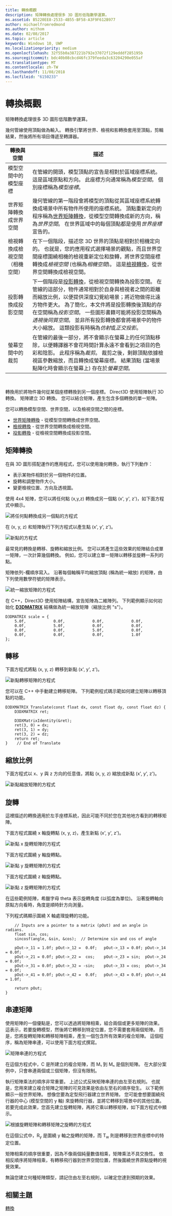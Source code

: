 ```yaml
---
title: 轉換概觀
description: 矩陣轉換處理很多 3D 圖形低階數學運算。
ms.assetid: B5220EE8-2533-4B55-BF58-A3F9F612B977
author: michaelfromredmond
ms.author: mithom
ms.date: 02/08/2017
ms.topic: article
keywords: Windows 10, UWP
ms.localizationpriority: medium
ms.openlocfilehash: 32f55b0a387221b792e37072f129edddf285195b
ms.sourcegitcommit: bdc40b08cbcd46fc379feeda3c63204290e055af
ms.translationtype: MT
ms.contentlocale: zh-TW
ms.lasthandoff: 11/08/2018
ms.locfileid: "6150233"
---
```

# <a name="transform-overview"></a>轉換概觀


矩陣轉換處理很多 3D 圖形低階數學運算。

幾何管線使用頂點做為輸入。 轉換引擎將世界、檢視和影轉換套用至頂點，剪輯結果，然後將所有項目傳遞至轉譯器。

| 轉換與空間                           | 描述                                                                                                                                                                                                                                                                                                                                                                                                                                                                                                                                                                                                                                                                                                                                       |
|-----------------------------------------------|---------------------------------------------------------------------------------------------------------------------------------------------------------------------------------------------------------------------------------------------------------------------------------------------------------------------------------------------------------------------------------------------------------------------------------------------------------------------------------------------------------------------------------------------------------------------------------------------------------------------------------------------------------------------------------------------------------------------------------------------------|
| 模型空間中的模型座標              | 在管線的開頭，模型頂點的宣告是相對於區域座標系統。 這是區域原點和方向。 此座標方向通常稱為*模型空間*。 個別座標稱為*模型座標*。                                                                                                                                                                                                                                                                                                                                                                                                                                                                      |
| 世界矩陣轉換成世界空間              | 幾何管線的第一階段會將模型的頂點從其區域座標系統轉換成場景中所有物件所使用的座標系統。 頂點重新定向的程序稱為[世界矩陣轉換](world-transform.md)，從模型空間轉換成新的方向，稱為*世界空間*。 在世界區域中的每個頂點都是使用*世界座標*宣告的。                                                                                                                                                                                                                                                                                                                           |
| 檢視轉換成檢視空間（相機空間） | 在下一個階段，描述您 3D 世界的頂點是相對於相機定向的。 也就是，您的應用程式選擇場景的觀點，而且世界空間座標圍繞相機的檢視重新定位和旋轉，將世界空間座標轉換成*檢視空間* (也稱為*相機空間*)。 這是[檢視轉換](view-transform.md)，從世界空間轉換成檢視空間。                                                                                                                                                                                                                                                                                                                        |
| 投影轉換成投影空間    | 下一個階段是[投影轉換](projection-transform.md)，從檢視空間轉換為投影空間。 在管線的這部分，物件通常相對於自身與檢視者之間的距離而縮放比例，以便提供深度幻覺給場景；將近物做得比遠方物件更大。 為了簡化，本文件將是投影轉換後頂點的存在空間稱為*投影空間*。 一些圖形書籍可能將投影空間稱為*透視後同質空間*。 並非所有投影轉換都會將場景中的物件大小縮放。 這類投影有時稱為*仿射*或*正交投影*。 |
| 螢幕空間中的裁剪                      | 在管線的最後一部分，將不會顯示在螢幕上的任何頂點移除，以便轉譯器不會花時間計算永遠不會看到之項目的色彩和陰影。 此程序稱為*裁剪*。 裁剪之後，剩餘頂點依據檢視區參數縮放，而且轉換成螢幕座標。 結果頂點 (當場景點陣化時會顯示在螢幕上) 存在於*螢幕空間*。                                                                                                                                                                                                                                                    |

 

轉換用於將物件幾何從某個座標轉換到另一個座標。 Direct3D 使用矩陣執行 3D 轉換。 矩陣建立 3D 轉換。 您可以結合矩陣，產生包含多個轉換的單一矩陣。

您可以轉換模型空間、世界空間，以及檢視空間之間的座標。

-   [世界矩陣轉換](world-transform.md) - 從模型空間轉換成世界空間。
-   [檢視轉換](view-transform.md) - 從世界空間轉換成檢視空間。
-   [投影轉換](projection-transform.md) - 從檢視空間轉換成投影空間。

## <a name="span-idmatrixtransformsspanspan-idmatrixtransformsspanspan-idmatrixtransformsspanmatrix-transforms"></a><span id="Matrix_Transforms"></span><span id="matrix_transforms"></span><span id="MATRIX_TRANSFORMS"></span>矩陣轉換


在與 3D 圖形搭配運作的應用程式，您可以使用幾何轉換，執行下列動作：

-   表示某物件相對於另一個物件的位置。
-   旋轉和調整物件大小。
-   變更檢視位置、方向及透視圖。

使用 4x4 矩陣，您可以將任何點 (x,y,z) 轉換成另一個點 (x', y', z')，如下面方程式中顯示。

![將任何點轉換成另一個點的方程式](images/matmult.png)

在 (x, y, z) 和矩陣執行下列方程式以產生點 (x', y', z')。

![新點的方程式](images/matexpnd.png)

最常見的轉換是轉移、旋轉和縮放比例。 您可以將產生這些效果的矩陣結合成單一矩陣，一次計算幾個轉換。 例如，您可以建立單一矩陣以轉移並旋轉一系列的點。

矩陣依列-欄順序寫入。 沿著每個軸稱平均縮放頂點 (稱為統一縮放) 的矩陣，由下列使用數學符號的矩陣表示。

![統一縮放矩陣的方程式](images/matrix.png)

在 C++，Direct3D 使用矩陣結構，宣告矩陣為二維陣列。 下列範例顯示如何初始化 [**D3DMATRIX**](https://msdn.microsoft.com/library/windows/desktop/bb172573) 結構做為統一縮放矩陣（縮放比例 "s"）。

```
D3DMATRIX scale = {
    5.0f,            0.0f,            0.0f,            0.0f,
    0.0f,            5.0f,            0.0f,            0.0f,
    0.0f,            0.0f,            5.0f,            0.0f,
    0.0f,            0.0f,            0.0f,            1.0f
};
```

## <a name="span-idtranslatespanspan-idtranslatespanspan-idtranslatespantranslate"></a><span id="Translate"></span><span id="translate"></span><span id="TRANSLATE"></span>轉移


下面方程式將點 (x, y, z) 轉移到新點 (x', y', z')。

![新點轉移矩陣的方程式](images/transl8.png)

您可以在 C++ 中手動建立轉移矩陣。 下列範例程式碼示範如何建立矩陣以轉移頂點的功能。

```
D3DXMATRIX Translate(const float dx, const float dy, const float dz) {
    D3DXMATRIX ret;

    D3DXMatrixIdentity(&ret);
    ret(3, 0) = dx;
    ret(3, 1) = dy;
    ret(3, 2) = dz;
    return ret;
}    // End of Translate
```

## <a name="span-idscalespanspan-idscalespanspan-idscalespanscale"></a><span id="Scale"></span><span id="scale"></span><span id="SCALE"></span>縮放比例


下面方程式以 x、y 與 z 方向的任意值，將點 (x, y, z) 縮放成新點 (x', y', z')。

![新點縮放矩陣的方程式](images/matscale.png)

## <a name="span-idrotatespanspan-idrotatespanspan-idrotatespanrotate"></a><span id="Rotate"></span><span id="rotate"></span><span id="ROTATE"></span>旋轉


這裡描述的轉換適用於左手座標系統，因此可能不同於您在其他地方看到的轉移矩陣。

下面方程式圍繞 x 軸旋轉點 (x, y, z)，產生新點 (x', y', z')。

![新點 x 旋轉矩陣的方程式](images/matxrot.png)

下面方程式圍繞 y 軸旋轉點。

![新點 y 旋轉矩陣的方程式](images/matyrot.png)

下面方程式圍繞 z 軸旋轉點。

![新點 z 旋轉矩陣的方程式](images/matzrot.png)

在這些範例矩陣，希臘字母 theta 表示旋轉角度 (以弧度為單位)。 沿著旋轉軸向原點方向看時，角度是順時針方向測量。

下列程式碼顯示圍繞 X 軸處理旋轉的功能。

```
    // Inputs are a pointer to a matrix (pOut) and an angle in radians.
    float sin, cos;
    sincosf(angle, &sin, &cos);  // Determine sin and cos of angle

    pOut->_11 = 1.0f; pOut->_12 =  0.0f;   pOut->_13 = 0.0f; pOut->_14 = 0.0f;
    pOut->_21 = 0.0f; pOut->_22 =  cos;    pOut->_23 = sin;  pOut->_24 = 0.0f;
    pOut->_31 = 0.0f; pOut->_32 = -sin;    pOut->_33 = cos;  pOut->_34 = 0.0f;
    pOut->_41 = 0.0f; pOut->_42 =  0.0f;   pOut->_43 = 0.0f; pOut->_44 = 1.0f;

    return pOut;
}
```

## <a name="span-idconcatenatingmatricesspanspan-idconcatenatingmatricesspanspan-idconcatenatingmatricesspanconcatenating-matrices"></a><span id="Concatenating_Matrices"></span><span id="concatenating_matrices"></span><span id="CONCATENATING_MATRICES"></span>串連矩陣


使用矩陣的一個優點是，您可以透過將矩陣相乘，組合兩個或更多矩陣的效果。 這表示，若要旋轉模型，然後將它轉移到特定位置，您不需要套用兩個矩陣。 而是，您將旋轉矩陣和轉移矩陣相乘，產生一個包含所有效果的複合矩陣。 這個程序，稱為矩陣串連，可以使用下面方程式撰寫。

![矩陣串連的方程式](images/matrxcat.png)

在這個方程式中，C 是所建立的複合矩陣，而 M₁ 到 Mₙ 是個別矩陣。 在大部分案例中，只會串連兩個或三個矩陣，但沒有限制。

執行矩陣乘法的順序非常重要。 上述公式反映矩陣串連的由左至右規則。 也就是，您用來建立複合矩陣之矩陣的可見效果是依由左至右的順序發生。 以下範例顯示一般世界矩陣。 想像您要為定型飛行器建立世界矩陣。 您可能會想要圍繞飛行器的中心 (模型空間的 y 軸) 來旋轉飛行器，並將它轉移到場景中的其他位置。 若要完成此效果，您首先建立旋轉矩陣，再將它乘以轉移矩陣，如下面方程式中顯示。

![根據旋轉矩陣和轉移矩陣之旋轉的方程式](images/wrldexpl.png)

在這個公式中，R<sub>y</sub> 是圍繞 y 軸之旋轉的矩陣，而 T<sub>w</sub> 則是轉移到世界座標中的特定位置。

矩陣相乘的順序很重要，因為不像兩個純量數值相乘，矩陣乘法不具交換性。 依相反順序將矩陣相乘，有轉移飛行器到世界空間位置，然後圍繞世界原點旋轉的視覺效果。

無論您建立何種矩陣類型，請記住由左至右規則，以確定您達到預期的效果。

## <a name="span-idrelated-topicsspanrelated-topics"></a><span id="related-topics"></span>相關主題


[轉換](transforms.md)

 

 




